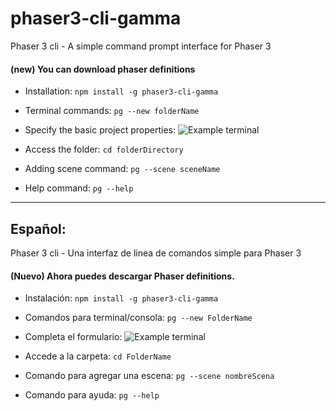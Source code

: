 # phaser3-cli-gamma

Phaser 3 cli - A simple command prompt interface for Phaser 3

#### (new) You can download phaser definitions 

- Installation: 
```npm install -g phaser3-cli-gamma```

- Terminal commands: 
```pg --new folderName```

- Specify the basic project properties: 
![Example terminal](https://i.gyazo.com/0daf6bdbd26ada7cdcd94b68cec8bf6c.png "Example terminal")

- Access the folder: 
```cd folderDirectory```

- Adding scene command: 
```pg --scene sceneName```

- Help command: 
```pg --help```

---

## Español: 
Phaser 3 cli - Una interfaz de linea de comandos simple para Phaser 3

#### (Nuevo) Ahora puedes descargar Phaser definitions.

- Instalación: 
```npm install -g phaser3-cli-gamma```

- Comandos para terminal/consola: 
```pg --new FolderName```

- Completa el formulario: 
![Example terminal](https://i.gyazo.com/0daf6bdbd26ada7cdcd94b68cec8bf6c.png "Example terminal")



- Accede a la carpeta: 
```cd FolderName```

- Comando para agregar una escena: 
```pg --scene nombreScena```

- Comando para ayuda: 
```pg --help```